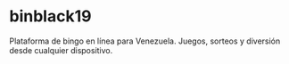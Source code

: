 # binblack19
Plataforma de bingo en línea para Venezuela. Juegos, sorteos y diversión desde cualquier dispositivo.
